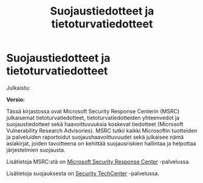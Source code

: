 ﻿---
title: Suojaustiedotteet ja tietoturvatiedotteet
TOCTitle: Suojaustiedotteet ja tietoturvatiedotteet
ms:assetid: ac28e14e-994a-4fc5-bf4c-cf15bbde97fc
ms:mtpsurl: https://technet.microsoft.com/fi-FI/library/Dn610807(v=Security.10)
ms:contentKeyID: 62182041
ms.date: 04/16/2014
mtps_version: v=Security.10
ms.translationtype: HT
---

# Suojaustiedotteet ja tietoturvatiedotteet


Julkaistu:

**Versio:**

Tässä kirjastossa ovat Microsoft Security Response Centerin (MSRC) julkaisemat tietoturvatiedotteet, tietoturvatiedotteiden yhteenvedot ja suojaustiedotteet sekä haavoittuvuuksia koskevat tiedotteet (Microsoft Vulnerability Research Advisories). MSRC tutkii kaikki Microsoftin tuotteiden ja palveluiden raportoidut suojaushaavoittuvuudet sekä julkaisee nämä asiakirjat, joiden tavoitteena on kehittää suojausriskien hallintaa ja helpottaa järjestelmien suojausta.

  

Lisätietoja MSRC:stä on [Microsoft Security Response Center](http://technet.microsoft.com/security/dn440717) -palvelussa.

Lisätietoja suojauksesta on [Security TechCenter](http://technet.microsoft.com/security) -palvelussa.

